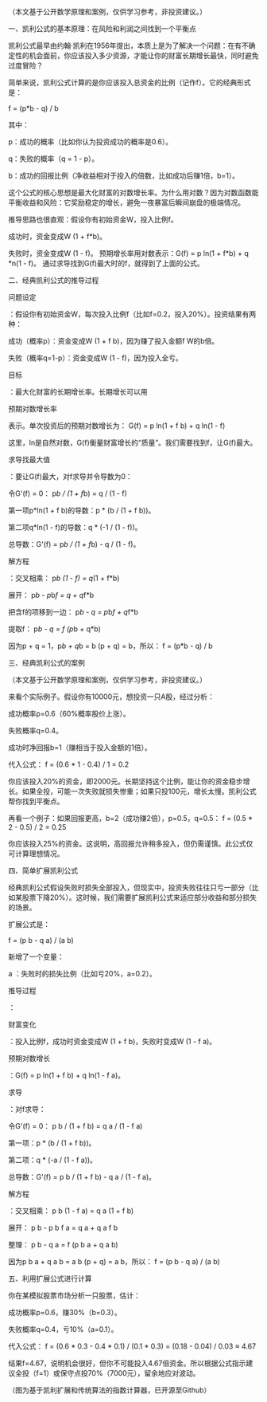 （本文基于公开数学原理和案例，仅供学习参考，非投资建议。）

一、凯利公式的基本原理：在风险和利润之间找到一个平衡点

凯利公式最早由约翰·凯利在1956年提出，本质上是为了解决一个问题：在有不确定性的机会面前，你应该投入多少资源，才能让你的财富长期增长最快，同时避免过度冒险？

简单来说，凯利公式计算的是你应该投入总资金的比例（记作f）。它的经典形式是：

f = (p*b - q) / b

其中：

p：成功的概率（比如你认为投资成功的概率是0.6）。

q：失败的概率（q = 1 - p）。

b：成功的回报比例（净收益相对于投入的倍数，比如成功后赚1倍，b=1）。

这个公式的核心思想是最大化财富的对数增长率。为什么用对数？因为对数函数能平衡收益和风险：它奖励稳定的增长，避免一夜暴富后瞬间崩盘的极端情况。

推导思路也很直观：假设你有初始资金W，投入比例f。

成功时，资金变成W (1 + f*b)。

失败时，资金变成W (1 - f)。 预期增长率用对数表示：G(f) = p ln(1 + f*b) + q *n(1 - f)。 通过求导找到G(f)最大时的f，就得到了上面的公式。

二、经典凯利公式的推导过程

问题设定

：假设你有初始资金W，每次投入比例f（比如f=0.2，投入20%）。投资结果有两种：

成功（概率p）：资金变成W (1 + f b)，因为赚了投入金额f W的b倍。

失败（概率q=1-p）：资金变成W (1 - f)，因为投入全亏。

目标

：最大化财富的长期增长率。长期增长可以用

预期对数增长率

表示。单次投资后的预期对数增长为： G(f) = p ln(1 + f b) + q ln(1 - f)

这里，ln是自然对数，G(f)衡量财富增长的“质量”。我们需要找到f，让G(f)最大。

求导找最大值

：要让G(f)最大，对f求导并令导数为0：

令G'(f) = 0： p*b / (1 + f*b) = q / (1 - f)

第一项p*ln(1 + f b)的导数：p * (b / (1 + f b))。

第二项q*ln(1 - f)的导数：q * (-1 / (1 - f))。

总导数：G'(f) = p*b / (1 + f*b) - q / (1 - f)。

解方程

：交叉相乘： p*b (1 - f) = q*(1 + f*b)

展开： p*b - p*b*f = q + q*f*b

把含f的项移到一边： p*b - q = p*b*f + q*f*b

提取f： p*b - q = f (p*b + q*b)

因为p + q = 1，p*b + q*b = b (p + q) = b，所以： f = (p*b - q) / b

三、经典凯利公式的案例

（本文基于公开数学原理和案例，仅供学习参考，非投资建议。）

来看个实际例子。假设你有10000元，想投资一只A股，经过分析：

成功概率p=0.6（60%概率股价上涨）。

失败概率q=0.4。

成功时净回报b=1（赚相当于投入金额的1倍）。

代入公式： f = (0.6 * 1 - 0.4) / 1 = 0.2

你应该投入20%的资金，即2000元。长期坚持这个比例，能让你的资金稳步增长。如果全投，可能一次失败就损失惨重；如果只投100元，增长太慢。凯利公式帮你找到平衡点。

再看一个例子：如果回报更高，b=2（成功赚2倍），p=0.5，q=0.5： f = (0.5 * 2 - 0.5) / 2 = 0.25

你应该投入25%的资金。这说明，高回报允许稍多投入，但仍需谨慎。此公式仅可计算理想情况。

四、简单扩展凯利公式

经典凯利公式假设失败时损失全部投入，但现实中，投资失败往往只亏一部分（比如某股票下降20%）。这时候，我们需要扩展凯利公式来适应部分收益和部分损失的场景。

扩展公式是：

f = (p b - q a) / (a b)

新增了一个变量：

a ：失败时的损失比例（比如亏20%，a=0.2）。

推导过程

：

财富变化

：投入比例f，成功时资金变成W (1 + f b)，失败时变成W (1 - f a)。

预期对数增长

：G(f) = p ln(1 + f b) + q ln(1 - f a)。

求导

：对f求导：

令G'(f) = 0： p b / (1 + f b) = q a / (1 - f a)

第一项：p * (b / (1 + f b))。

第二项：q * (-a / (1 - f a))。

总导数：G'(f) = p b / (1 + f b) - q a / (1 - f a)。

解方程

：交叉相乘： p b (1 - f a) = q a (1 + f b)

展开： p b - p b f a = q a + q a f b

整理： p b - q a = f (p b a + q a b)

因为p b a + q a b = a b (p + q) = a b，所以： f = (p b - q a) / (a b)



五、利用扩展公式进行计算

你在某模拟股票市场分析一只股票，估计：

成功概率p=0.6，赚30%（b=0.3）。

失败概率q=0.4，亏10%（a=0.1）。

代入公式： f = (0.6 * 0.3 - 0.4 * 0.1) / (0.1 * 0.3) = (0.18 - 0.04) / 0.03 ≈ 4.67

结果f=4.67，说明机会很好，但你不可能投入4.67倍资金。所以根据公式指示建议全投（f=1）或保守点投70%（7000元），留余地应对波动。







（图为基于凯利扩展和传统算法的指数计算器，已开源至Github）

